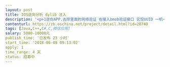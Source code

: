 ```yaml
---                
layout: post       
title: IOS逆向分析 dylib 注入           
description: '<p>1逆向APP.去除里面的网络验证 在接入bmob验证接口 实现UUID 一机一码网络验证&nbsp;</p><p>2.修改文字界面和功能排版顺序&nbsp;保证功能正常使用</p><p>3.更新版本至最新版本</p><p>需要了解OC 和 HOOK语法 了解动态库 </p><p>具体小细节详谈</p>'     
contenturl: https://zb.oschina.net/project/detail.html?id=20740      
tags: [Java,C++,C#,C,微信应用]            
salary: 5000-10000元          
publish_time: '已发布 23 小时'         
start_time: '2018-06-08 09:13:02'           
apply: 1                   
time_range: 4 天              
status: 招募中                  
---                 
```

